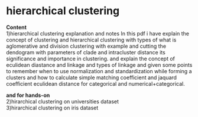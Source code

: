 # hierarchical clustering
**Content**<br />
1)hierarchical clustering explanation and notes
  In this pdf i have explain the concept of clustering and  hierarchical clustering with types of what is aglomerative and division clustering with example and cutting
  the dendogram with parameters of clade and intracluster distance its significance and importance in clustering. and explain the concept of eculidean diastance and linkage 
  and types of linkage and given some points to remember when to use normalization and standardization while forming a clusters and how to calculate simple matching coefficient
  and jaquard coefficient eculidean distance for categorical and numerical+categorical.

**and for hands-on**<br />
2)hirarchical clustering on universities dataset<br />
3)hirarchical clustering on iris dataset

